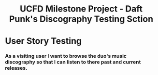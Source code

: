 <h1 align="center">UCFD Milestone Project - Daft Punk's Discography Testing Sction</h1>

# User Story Testing

### As a visiting user I want to browse the duo's music discography so that I can listen to there past and current releases.

